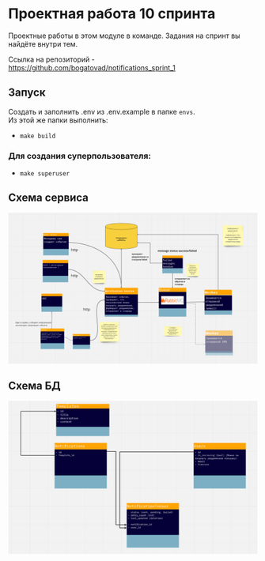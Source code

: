 # Проектная работа 10 спринта

Проектные работы в этом модуле в команде. Задания на спринт вы найдёте внутри тем.

Ссылка на репозиторий - https://github.com/bogatovad/notifications_sprint_1


## Запуск
Создать и заполнить .env из .env.example в папке `envs`.  
Из этой же папки выполнить:
- `make build`

### Для создания суперпользователя:
- `make superuser`

## Схема сервиса
![](schemas/schema.png?raw=true "Схема сервиса")

## Схема БД

![](schemas/schema_db.png "Схема сервиса")